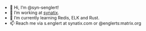 - 👋 Hi, I’m @syn-senglert!
- 💼 I’m working at [synatix](https://synatix.com).
- 🌱 I’m currently learning Redis, ELK and Rust.
- 📫 Reach me via s.englert at synatix.com or @englerts:matrix.org
